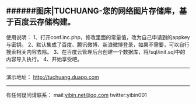 ######图床|TUCHUANG-您的网络图片存储库，基于百度云存储构建。
---------------------------------------------------------------
使用说明：
1、打开conf.inc.php，修改里面的常量值，改为自己申请到的appkey与密钥。
2、默认集成了百度、腾讯微博、新浪微博登录，如果不需要，可以自行搜索相关内容去除。
3、在百度云管理后台创建一个数据库，将/sql/init.sql中的内容导入执行。
4、开始享受吧。

---------------------------------------------------------------
演示地址：
http://tuchuang.duapp.com

---------------------------------------------------------------

有任何疑问请联系：
mail:yibin.net@qq.com
twitter:yibin001
